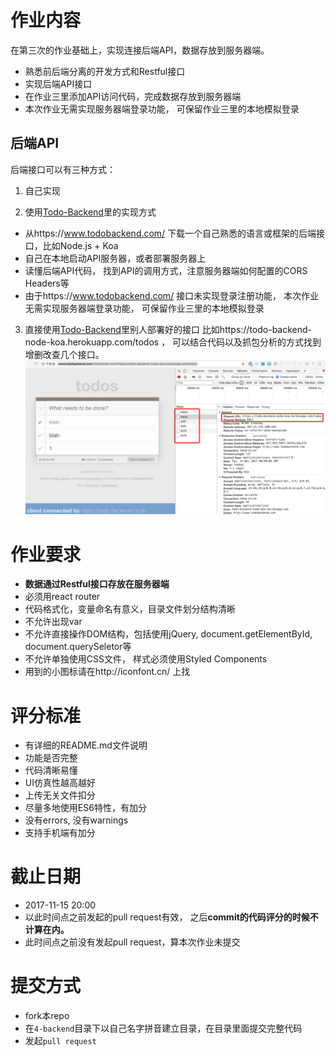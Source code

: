 # 作业内容
在第三次的作业基础上，实现连接后端API，数据存放到服务器端。
* 熟悉前后端分离的开发方式和Restful接口
* 实现后端API接口
* 在作业三里添加API访问代码，完成数据存放到服务器端
* 本次作业无需实现服务器端登录功能， 可保留作业三里的本地模拟登录

## 后端API
后端接口可以有三种方式：
1. 自己实现

2. 使用[Todo-Backend](https://www.todobackend.com/)里的实现方式
* 从https://www.todobackend.com/ 下载一个自己熟悉的语言或框架的后端接口，比如Node.js + Koa
* 自己在本地启动API服务器，或者部署服务器上
* 读懂后端API代码， 找到API的调用方式，注意服务器端如何配置的CORS Headers等
* 由于https://www.todobackend.com/ 接口未实现登录注册功能， 本次作业无需实现服务器端登录功能， 可保留作业三里的本地模拟登录

3. 直接使用[Todo-Backend](https://www.todobackend.com/)里别人部署好的接口
比如https://todo-backend-node-koa.herokuapp.com/todos ， 可以结合代码以及抓包分析的方式找到增删改查几个接口。
![node-koa接口](./node-koa.jpg)


# 作业要求
* **数据通过Restful接口存放在服务器端**
* 必须用react router
* 代码格式化，变量命名有意义，目录文件划分结构清晰
* 不允许出现var
* 不允许直接操作DOM结构，包括使用jQuery, document.getElementById, document.querySeletor等
* 不允许单独使用CSS文件， 样式必须使用Styled Components
* 用到的小图标请在http://iconfont.cn/ 上找

# 评分标准
* 有详细的README.md文件说明
* 功能是否完整
* 代码清晰易懂
* UI仿真性越高越好
* 上传无关文件扣分
* 尽量多地使用ES6特性，有加分
* 没有errors, 没有warnings
* 支持手机端有加分

# 截止日期
* 2017-11-15 20:00
* 以此时间点之前发起的pull request有效， 之后**commit的代码评分的时候不计算在内。** 
* 此时间点之前没有发起pull request，算本次作业未提交

# 提交方式
* fork本repo
* 在`4-backend`目录下以自己名字拼音建立目录，在目录里面提交完整代码
* 发起`pull request`